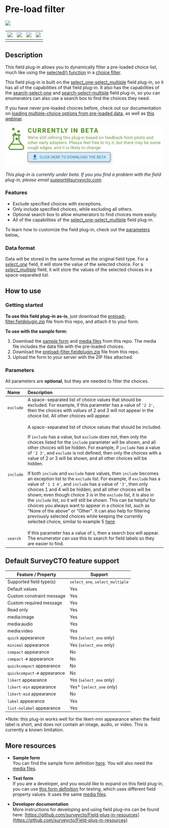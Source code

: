# Pre-load filter

<img src="extras/readme-images/timer.png" width="300px"/>

| <img src="extras/readme-images/no-timer.png" width="100px"/> | <img src="extras/readme-images/choice-images.png"  width="100px"/> | <img src="extras/readme-images/hide-keys.png" width="100px"/> | <img src="extras/readme-images/randomized.png" width="100px"/> |
|:---:|:---:|:---:|:---:|
|  |  |  |  |


## Description

This field plug-in allows you to dynamically filter a pre-loaded choice list, much like using the [selected() function](https://docs.surveycto.com/02-designing-forms/01-core-concepts/09.expressions.html#Help_Forms_selected) in a [choice filter](https://support.surveycto.com/hc/en-us/articles/360033126194).

This field plug-in is built on the [select_one-select_multiple](https://github.com/surveycto/select_one-select_multiple) field plug-in, so it has all of the capabilities of that field plug-in. It also has the capabilities of the [search-select-one](https://github.com/surveycto/search-select-one) and [search-select-multiple](https://github.com/surveycto/search-select-multiple) field plug-in, so you can enumerators can also use a search box to find the choices they need.

If you have never pre-loaded choices before, check out our documentation on [loading multiple-choice options from pre-loaded data](https://docs.surveycto.com/02-designing-forms/03-advanced-topics/04.search-and-select.html), as well as [this webinar](https://www.surveycto.com/videos/preloading-multiple-choices-webinar/).

[![](extras/readme-images/beta-release-download.jpg)](https://github.com/surveycto/preload-filter/raw/main/preload-filter.fieldplugin.zip)

*This plug-in is currently under beta. If you you find a problem with the field plug-in, please email support@surveycto.com.*

### Features

* Exclude specified choices with exceptions.
* Only include specified choices, while excluding all others.
* Optional search box to allow enumerators to find choices more easily.
* All of the capabilities of the [select_one-select_multiple](https://github.com/surveycto/select_one-select_multiple) field plug-in.

To learn how to customize the field plug-in, check out the [parameters](#parameters) below,.

### Data format

Data will be stored in the same format as the original field type. For a *[select_one](https://docs.surveycto.com/02-designing-forms/01-core-concepts/03h.field-types-select-one.html)* field, it will store the value of the selected choice. For a *[select_multiple](https://docs.surveycto.com/02-designing-forms/01-core-concepts/03i.field-types-select-multiple.html)* field, it will store the values of the selected choices in a space-separated list.

## How to use

### Getting started

**To use this field plug-in as-is**, just download the [preload-filter.fieldplugin.zip](https://github.com/surveycto/preload-filter/raw/main/preload-filter.fieldplugin.zip) file from this repo, and attach it to your form.

**To use with the sample form:**

1. Download the [sample form](https://github.com/surveycto/preload-filter/raw/main/extras/sample-form/Pre-load%20filter%20sample%20form.xlsx) and [media files](https://github.com/surveycto/preload-filter/raw/main/extras/sample-form/media.zip) from this repo. The media file includes the data file with the pre-loaded choices.
1. Download the [preload-filter.fieldplugin.zip](https://github.com/surveycto/preload-filter/raw/main/preload-filter.fieldplugin.zip) file from this repo.
1. Upload the form to your server with the ZIP files attached.

### Parameters

All parameters are **optional**, but they are needed to filter the choices.

|Name|Description|
|:---|:---|
|`exclude`| A space-separated list of choice values that should be excluded. For example, if this parameter has a value of `'2 3'`, then the choices with *value*s of 2 and 3 will not appear in the choice list. All other choices will appear. |
|`include`| <p>A space-separated list of choice values that should be included.</p><p>If `include` has a value, but `exclude` does not, then only the choices listed for the `include` parameter will be shown, and all other choices will be hidden. For example, if `include` has a value of `'2 3'`, and `exclude` is not defined, then only the choices with a value of 2 or 3 will be shown, and all other choices will be hidden.</p><p>If both `include` and `exclude` have values, then `include` becomes an exception list to the `exclude` list. For example, if `exclude` has a value of `'1 3 4'`, and `include` has a value of `'3'`, then only choices 1 and 4 will be hidden, and all other choices will be shown; even though choice 3 is in the `exclude` list, it is also in the `include` list, so it will still be shown. This can be helpful for choices you always want to appear in a choice list, such as "None of the above" or "Other". It can also help for filtering previously selected choices while keeping the currently selected choice, similar to example 5 [here](https://support.surveycto.com/hc/en-us/articles/360033730073).</p> |
|`search`| If this parameter has a value of `1`, then a search box will appear. The enumerator can use this to search for field labels so they are easier to find. |

## Default SurveyCTO feature support

| Feature / Property | Support |
| --- | --- |
| Supported field type(s) | `select_one`, `select_multiple`|
| Default values | Yes |
| Custom constraint message | Yes |
| Custom required message | Yes |
| Read only | Yes |
| media:image | Yes |
| media:audio | Yes |
| media:video | Yes |
| `quick` appearance | Yes (`select_one` only) |
| `minimal` appearance | Yes (`select_one` only) |
| `compact` appearance | No |
| `compact-#` appearance | No |
| `quickcompact` appearance | No |
| `quickcompact-#` appearance | No |
| `likert` appearance | Yes (`select_one` only) |
| `likert-min` appearance | Yes* (`select_one` only) |
| `likert-mid` appearance | No |
| `label` appearance | Yes |
| `list-nolabel` appearance | Yes |

*Note: this plug-in works well for the likert-min appearance when the field label is short, and does not contain an image, audio, or video. This is currently a known limitation.

## More resources

* **Sample form**  
You can find the sample form definition [here](https://github.com/surveycto/preload-filter/raw/main/extras/sample-form/Pre-load%20filter%20sample%20form.xlsx). You will also need the [media files](https://github.com/surveycto/preload-filter/raw/main/extras/sample-form/media.zip).

* **Test form**  
If you are a developer, and you would like to expand on this field plug-in, you can use [this form definition](https://github.com/surveycto/preload-filter/raw/main/extras/sample-form/Test%20form.xlsx) for testing, which uses different field property values. It uses the same [media files](https://github.com/surveycto/preload-filter/raw/main/extras/sample-form/media.zip).

* **Developer documentation**  
More instructions for developing and using field plug-ins can be found here: [https://github.com/surveycto/Field-plug-in-resources](https://github.com/surveycto/Field-plug-in-resources)